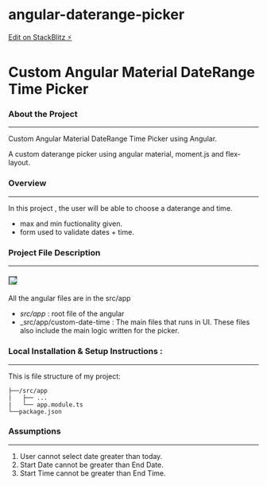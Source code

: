 # angular-daterange-picker

[Edit on StackBlitz ⚡️](https://stackblitz.com/edit/stackblitz-starters-stb4s7)
# Custom Angular Material DateRange Time Picker

### About the Project
---
Custom Angular Material DateRange Time Picker using Angular. 

A custom daterange picker using angular material, moment.js and flex-layout.
### Overview 
---
In this project , the user will be able to choose a daterange and time.
* max and min fuctionality given.
* form used to validate dates + time.

### Project File Description 
---

#### <img alt="Angular" style="background-color:#33475b" height="18px" src="https://angular.io/assets/images/logos/angular/logo-nav@2x.png">
All the angular files are in the src/app
* _src/app_ : root file of the angular
* _src/app/custom-date-time : The main files that runs in UI. These files also include the main logic written for the picker.

### Local Installation & Setup Instructions :
----
This is file structure of my project: 
```
├──/src/app
|   ├── ...
|   └── app.module.ts
└──package.json
```
### Assumptions 
----
1. User cannot select date greater than today.
2. Start Date cannot be greater than End Date.
3. Start Time cannot be greater than End Time.

